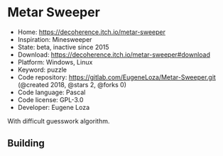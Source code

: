 # Metar Sweeper

- Home: https://decoherence.itch.io/metar-sweeper
- Inspiration: Minesweeper
- State: beta, inactive since 2015
- Download: https://decoherence.itch.io/metar-sweeper#download
- Platform: Windows, Linux
- Keyword: puzzle
- Code repository: https://gitlab.com/EugeneLoza/Metar-Sweeper.git (@created 2018, @stars 2, @forks 0)
- Code language: Pascal
- Code license: GPL-3.0
- Developer: Eugene Loza

With difficult guesswork algorithm.

## Building
